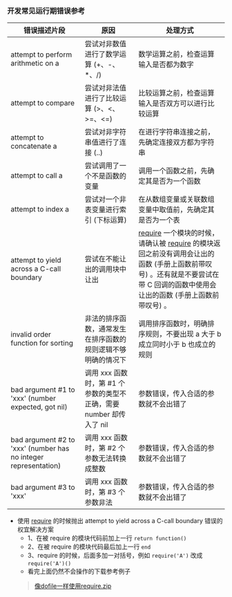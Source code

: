 ### 开发常见运行期错误参考


|错误描述片段|原因|处理方式|
|------|----|----|
|attempt to perform arithmetic on a|尝试对非数值进行了数学运算 (\+、\-、\*、/) |数学运算之前，检查运算输入是否都为数字|
|attempt to compare|尝试对非法值进行了比较运算 (\>、<、\>=、<=) |比较运算之前，检查运算输入是否双方可以进行比较运算|
|attempt to concatenate a|尝试对非字符串值进行了连接 (\.\.) |在进行字符串连接之前，先确定连接双方都为字符串|
|attempt to call a|尝试调用了一个不是函数的变量|调用一个函数之前，先确定其是否为一个函数|
|attempt to index a|尝试对一个非表变量进行索引 (下标运算) |在从数组变量或关联数组变量中取值前，先确定其是否为一个表|
|attempt to yield across a C\-call boundary|尝试在不能让出的调用块中让出|[require](http://cloudwu.github.io/lua53doc/manual.html#pdf-require) 一个模块的时候，请确认被 [require](http://cloudwu.github.io/lua53doc/manual.html#pdf-require) 的模块返回之前没有调用会让出的函数 (手册上函数前带叹号) 。还有就是不要尝试在带 C 回调的函数中使用会让出的函数 (手册上函数前带叹号) 。|
|invalid order function for sorting|非法的排序函数，通常发生在排序函数的规则逻辑不够明确的情况下|调用排序函数时，明确排序规则，不要出现 a 大于 b 成立同时小于 b 也成立的规则|
|bad argument \#1 to 'xxx' \(number expected, got nil\)|调用 xxx 函数时，第 \#1 个参数的类型不正确，需要 number 却传入了 nil|参数错误，传入合适的参数就不会出错了|
|bad argument \#2 to 'xxx' \(number has no integer representation\)|调用 xxx 函数时，第 \#2 个参数无法转换成整数|参数错误，传入合适的参数就不会出错了|
|bad argument \#3 to 'xxx'|调用 xxx 函数时，第 \#3 个参数非法|参数错误，传入合适的参数就不会出错了|



- 使用 [require](http://cloudwu.github.io/lua53doc/manual.html#pdf-require) 的时候抛出 attempt to yield across a C\-call boundary 错误的权宜解决方案
    + 1、在被 require 的模块代码前加上一行 `return function()`
    + 2、在被 require 的模块代码最后加上一行 `end`
    + 3、require 的时候，后面多加一对括号，例如 `require('A')` 改成 `require('A')()`
    + 看完上面仍然不会操作的下载参考例子
    > [像dofile一样使用require.zip](res/像dofile一样使用require.zip)
  
